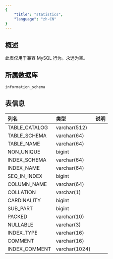 ```yaml
---
{
    "title": "statistics",
    "language": "zh-CN"
}
---
```


## 概述

此表仅用于兼容 MySQL 行为。永远为空。

## 所属数据库


`information_schema`


## 表信息

| 列名          | 类型          | 说明 |
| :------------ | :------------ | :--- |
| TABLE_CATALOG | varchar(512)  |      |
| TABLE_SCHEMA  | varchar(64)   |      |
| TABLE_NAME    | varchar(64)   |      |
| NON_UNIQUE    | bigint        |      |
| INDEX_SCHEMA  | varchar(64)   |      |
| INDEX_NAME    | varchar(64)   |      |
| SEQ_IN_INDEX  | bigint        |      |
| COLUMN_NAME   | varchar(64)   |      |
| COLLATION     | varchar(1)    |      |
| CARDINALITY   | bigint        |      |
| SUB_PART      | bigint        |      |
| PACKED        | varchar(10)   |      |
| NULLABLE      | varchar(3)    |      |
| INDEX_TYPE    | varchar(16)   |      |
| COMMENT       | varchar(16)   |      |
| INDEX_COMMENT | varchar(1024) |      |